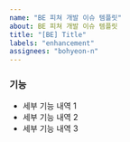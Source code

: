 ```yaml
---
name: "BE 피쳐 개발 이슈 템플릿"
about: BE 피쳐 개발 이슈 템플릿
title: "[BE] Title"
labels: "enhancement"
assignees: "bohyeon-n"
---
```


### 기능

- 세부 기능 내역 1
- 세부 기능 내역 2
- 세부 기능 내역 3
